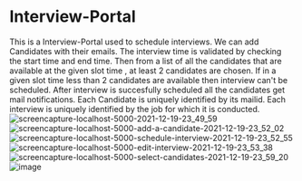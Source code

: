 # Interview-Portal
This is a Interview-Portal used to schedule interviews.
We can add Candidates with their emails. 
The interview time is validated by checking the start time and end time.
Then from a list of all the candidates that are available at the given slot time , at least 2 candidates are chosen.
If in a given slot time less than 2 candidates are available then interview can't be scheduled.
After interview is succesfully scheduled all the candidates get mail notifications.
Each Candidate is uniquely identified by its mailid.
Each interview is uniquely identified by the job for which it is conducted.
![screencapture-localhost-5000-2021-12-19-23_49_59](https://user-images.githubusercontent.com/59695863/146686551-bfbce331-bf6b-4d9d-b203-47614092a9ac.png)
![screencapture-localhost-5000-add-a-candidate-2021-12-19-23_52_02](https://user-images.githubusercontent.com/59695863/146686554-efbc92f2-5488-4b84-85bf-8f0001748b6c.png)
![screencapture-localhost-5000-schedule-interview-2021-12-19-23_52_55](https://user-images.githubusercontent.com/59695863/146686555-ea774884-f073-47d4-92e8-eb746f7582a3.png)
![screencapture-localhost-5000-edit-interview-2021-12-19-23_53_38](https://user-images.githubusercontent.com/59695863/146686558-113f0e8f-501d-4cd1-972e-1293c8085213.png)
![screencapture-localhost-5000-select-candidates-2021-12-19-23_59_20](https://user-images.githubusercontent.com/59695863/146686604-07b5b290-663c-4a21-9dd0-58cd26cc2d62.png)
![image](https://user-images.githubusercontent.com/59695863/146686651-a1892f0f-c9b2-42ac-954c-8aeb91408f98.png)
